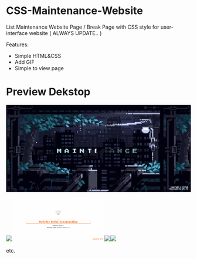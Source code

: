 # CSS-Maintenance-Website
List Maintenance Website Page / Break Page with CSS style for user-interface website ( ALWAYS UPDATE.. )

Features:
- Simple HTML&CSS
- Add GIF
- Simple to view page

# Preview Dekstop

<img src="maintenance-bit.gif">

<img src="maintenance-working.gif" width="50%"><img src="maintenance-under-white.gif" width="50%"><img src="maintenance-simple.gif" width="50%"><img src="maintenance-clock.gif" width="50%">

etc.

